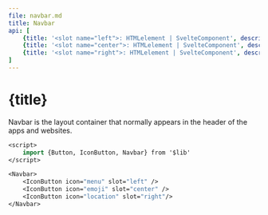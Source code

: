 ```yaml
---
file: navbar.md
title: Navbar
api: [
	{title: '<slot name="left">: HTMLelement | SvelteComponent', description: 'left component in navbar', variables: 'HTMLelement | SvelteComponent'},
	{title: '<slot name="center">: HTMLelement | SvelteComponent', description: 'center component in navbar', variables: 'HTMLelement | SvelteComponent'},
	{title: '<slot name="right">: HTMLelement | SvelteComponent', description: 'right component in navbar', variables: 'HTMLelement | SvelteComponent'},
]
---
```


<script>
    import {Button, IconButton, Navbar} from '$lib'
    import {media} from '../../../media'
</script>

# {title}

Navbar is the layout container that normally appears in the header of the apps and websites.

```sv
<script>
    import {Button, IconButton, Navbar} from '$lib'
</script>

<Navbar>
    <IconButton icon="menu" slot="left" />
    <IconButton icon="emoji" slot="center" />
    <IconButton icon="location" slot="right"/>
</Navbar>
```

<section class="bg-{$media.dark ? 'dark' : 'gray'} p-2">
    <Navbar>
        <IconButton icon="menu" slot="left" />
        <IconButton icon="emoji" slot="center" />
        <IconButton icon="location" slot="right"/>
    </Navbar>
</section>
